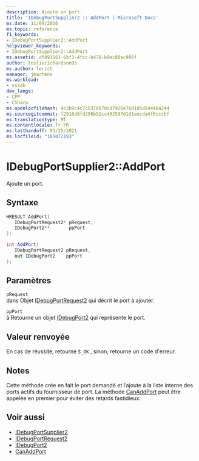 ```yaml
---
description: Ajoute un port.
title: 'IDebugPortSupplier2 :: AddPort | Microsoft Docs'
ms.date: 11/04/2016
ms.topic: reference
f1_keywords:
- IDebugPortSupplier2::AddPort
helpviewer_keywords:
- IDebugPortSupplier2::AddPort
ms.assetid: df491161-6bf3-4fcc-b478-b9ec88ec995f
author: leslierichardson95
ms.author: lerich
manager: jmartens
ms.workload:
- vssdk
dev_langs:
- CPP
- CSharp
ms.openlocfilehash: 4c2b9c4c7c5378670c87926e76d185d54448a244
ms.sourcegitcommit: f2916d8fd296b92cc402597d1d1eecda4f6cccbf
ms.translationtype: MT
ms.contentlocale: fr-FR
ms.lasthandoff: 03/25/2021
ms.locfileid: "105072193"
---
```

# <a name="idebugportsupplier2addport"></a>IDebugPortSupplier2::AddPort
Ajoute un port.

## <a name="syntax"></a>Syntaxe

```cpp
HRESULT AddPort( 
   IDebugPortRequest2* pRequest,
   IDebugPort2**       ppPort
);
```

```csharp
int AddPort( 
   IDebugPortRequest2 pRequest,
   out IDebugPort2    ppPort
);
```

## <a name="parameters"></a>Paramètres
`pRequest`\
dans Objet [IDebugPortRequest2](../../../extensibility/debugger/reference/idebugportrequest2.md) qui décrit le port à ajouter.

`ppPort`\
à Retourne un objet [IDebugPort2](../../../extensibility/debugger/reference/idebugport2.md) qui représente le port.

## <a name="return-value"></a>Valeur renvoyée
 En cas de réussite, retourne `S_OK` , sinon, retourne un code d'erreur.

## <a name="remarks"></a>Notes
 Cette méthode crée en fait le port demandé et l’ajoute à la liste interne des ports actifs du fournisseur de port. La méthode [CanAddPort](../../../extensibility/debugger/reference/idebugportsupplier2-canaddport.md) peut être appelée en premier pour éviter des retards fastidieux.

## <a name="see-also"></a>Voir aussi
- [IDebugPortSupplier2](../../../extensibility/debugger/reference/idebugportsupplier2.md)
- [IDebugPortRequest2](../../../extensibility/debugger/reference/idebugportrequest2.md)
- [IDebugPort2](../../../extensibility/debugger/reference/idebugport2.md)
- [CanAddPort](../../../extensibility/debugger/reference/idebugportsupplier2-canaddport.md)
